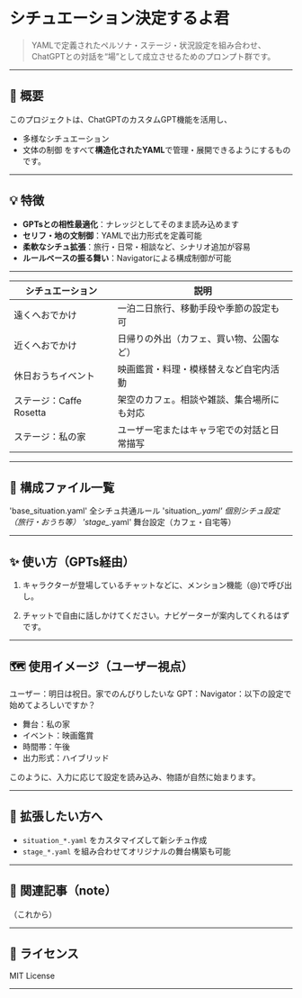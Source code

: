 # シチュエーション決定するよ君

> YAMLで定義されたペルソナ・ステージ・状況設定を組み合わせ、ChatGPTとの対話を“場”として成立させるためのプロンプト群です。

---

## 🚀 概要

このプロジェクトは、ChatGPTのカスタムGPT機能を活用し、
- 多様なシチュエーション
- 文体の制御
をすべて**構造化されたYAML**で管理・展開できるようにするものです。

---

## 💡 特徴

- **GPTsとの相性最適化**：ナレッジとしてそのまま読み込めます
- **セリフ・地の文制御**：YAMLで出力形式を定義可能
- **柔軟なシチュ拡張**：旅行・日常・相談など、シナリオ追加が容易
- **ルールベースの振る舞い**：Navigatorによる構成制御が可能

---

| シチュエーション            | 説明                                      |
|-----------------------------|-------------------------------------------|
| 遠くへおでかけ              | 一泊二日旅行、移動手段や季節の設定も可     |
| 近くへおでかけ              | 日帰りの外出（カフェ、買い物、公園など）   |
| 休日おうちイベント          | 映画鑑賞・料理・模様替えなど自宅内活動     |
| ステージ：Caffe Rosetta     | 架空のカフェ。相談や雑談、集合場所にも対応 |
| ステージ：私の家            | ユーザー宅またはキャラ宅での対話と日常描写 |

---

## 🔧 構成ファイル一覧
'base_situation.yaml' 全シチュ共通ルール
'situation_*.yaml' 個別シチュ設定（旅行・おうち等）
'stage_*.yaml' 舞台設定（カフェ・自宅等）

---

## ✨ 使い方（GPTs経由）

1. キャラクターが登場しているチャットなどに、メンション機能（@)で呼び出し。

2. チャットで自由に話しかけてください。ナビゲーターが案内してくれるはずです。

---

## 🗺 使用イメージ（ユーザー視点）
ユーザー：明日は祝日。家でのんびりしたいな
GPT：Navigator：以下の設定で始めてよろしいですか？
- 舞台：私の家
- イベント：映画鑑賞
- 時間帯：午後
- 出力形式：ハイブリッド


このように、入力に応じて設定を読み込み、物語が自然に始まります。

---

## 🧩 拡張したい方へ

- `situation_*.yaml` をカスタマイズして新シチュ作成
- `stage_*.yaml` を組み合わせてオリジナルの舞台構築も可能

---

## 📝 関連記事（note）

（これから）

---

## 📎 ライセンス

MIT License

---

